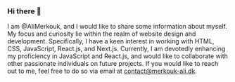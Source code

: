 ### Hi there 👋

I am @AliMerkouk, and I would like to share some information about myself. My focus and curiosity lie within the realm of website design and development. Specifically, I have a keen interest in working with HTML, CSS, JavaScript, React.js, and Next.js. Currently, I am devotedly enhancing my proficiency in JavaScript and React.js, and would like to collaborate with other passionate individuals on future projects. If you would like to reach out to me, feel free to do so via email at contact@merkouk-ali.dk.
